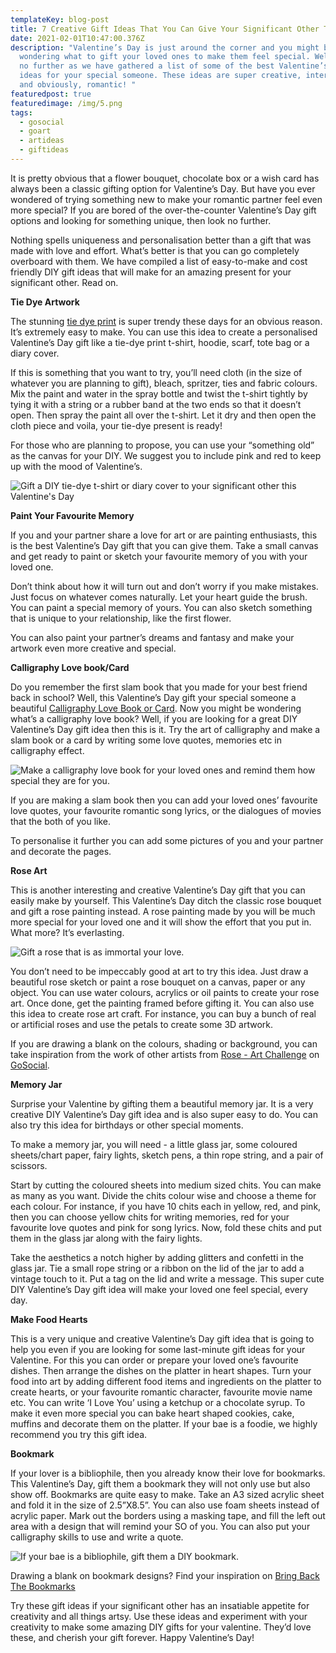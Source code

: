 ```yaml
---
templateKey: blog-post
title: 7 Creative Gift Ideas That You Can Give Your Significant Other This V-Day
date: 2021-02-01T10:47:00.376Z
description: "Valentine’s Day is just around the corner and you might be
  wondering what to gift your loved ones to make them feel special. Well, look
  no further as we have gathered a list of some of the best Valentine’s Day gift
  ideas for your special someone. These ideas are super creative, interesting
  and obviously, romantic! "
featuredpost: true
featuredimage: /img/5.png
tags:
  - gosocial
  - goart
  - artideas
  - giftideas
---
```

It is pretty obvious that a flower bouquet, chocolate box or a wish card has always been a classic gifting option for Valentine’s Day. But have you ever wondered of trying something new to make your romantic partner feel even more special? If you are bored of the over-the-counter Valentine’s Day gift options and looking for something unique, then look no further.

Nothing spells uniqueness and personalisation better than a gift that was made with love and effort. What’s better is that you can go completely overboard with them. We have compiled a list of easy-to-make and cost friendly DIY gift ideas that will make for an amazing present for your significant other. Read on.

**Tie Dye Artwork**

The stunning [tie dye print](https://gosocial.io/challenge/tie-dye-art-challenge) is super trendy these days for an obvious reason. It’s extremely easy to make. You can use this idea to create a personalised Valentine’s Day gift like a tie-dye print t-shirt, hoodie, scarf, tote bag or a diary cover.

If this is something that you want to try, you’ll need cloth (in the size of whatever you are planning to gift), bleach, spritzer, ties and fabric colours. Mix the paint and water in the spray bottle and twist the t-shirt tightly by tying it with a string or a rubber band at the two ends so that it doesn’t open. Then spray the paint all over the t-shirt. Let it dry and then open the cloth piece and voila, your tie-dye present is ready!

For those who are planning to propose, you can use your “something old” as the canvas for your DIY. We suggest you to include pink and red to keep up with the mood of Valentine’s.

![Gift a DIY tie-dye t-shirt or diary cover to your significant other this Valentine's Day](/img/1.png)

**Paint Your Favourite Memory**

If you and your partner share a love for art or are painting enthusiasts, this is the best Valentine’s Day gift that you can give them. Take a small canvas and get ready to paint or sketch your favourite memory of you with your loved one.

Don’t think about how it will turn out and don’t worry if you make mistakes. Just focus on whatever comes naturally. Let your heart guide the brush. You can paint a special memory of yours. You can also sketch something that is unique to your relationship, like the first flower.

You can also paint your partner’s dreams and fantasy and make your artwork even more creative and special.

**Calligraphy Love book/Card**

Do you remember the first slam book that you made for your best friend back in school? Well, this Valentine’s Day gift your special someone a beautiful [Calligraphy Love Book or Card](https://gosocial.io/challenge/faux-calligraphy-art-challenge). Now you might be wondering what’s a calligraphy love book? Well, if you are looking for a great DIY Valentine’s Day gift idea then this is it. Try the art of calligraphy and make a slam book or a card by writing some love quotes, memories etc in calligraphy effect.

![Make a calligraphy love book for your loved ones and remind them how special they are for you.](/img/2.png)

If you are making a slam book then you can add your loved ones’ favourite love quotes, your favourite romantic song lyrics, or the dialogues of movies that the both of you like.

To personalise it further you can add some pictures of you and your partner and decorate the pages.

**Rose Art**

This is another interesting and creative Valentine’s Day gift that you can easily make by yourself. This Valentine’s Day ditch the classic rose bouquet and gift a rose painting instead. A rose painting made by you will be much more special for your loved one and it will show the effort that you put in. What more? It’s everlasting.

![Gift a rose that is as immortal your love. ](/img/3.png)

You don’t need to be impeccably good at art to try this idea. Just draw a beautiful rose sketch or paint a rose bouquet on a canvas, paper or any object. You can use water colours, acrylics or oil paints to create your rose art. Once done, get the painting framed before gifting it. You can also use this idea to create rose art craft. For instance, you can buy a bunch of real or artificial roses and use the petals to create some 3D artwork.

If you are drawing a blank on the colours, shading or background, you can take inspiration from the work of other artists from [Rose - Art Challenge](https://gosocial.io/challenge/rose-art-challenge) on [GoSocial](https://gosocial.io/?domain=art).

**Memory Jar**

Surprise your Valentine by gifting them a beautiful memory jar. It is a very creative DIY Valentine’s Day gift idea and is also super easy to do. You can also try this idea for birthdays or other special moments.

To make a memory jar, you will need - a little glass jar, some coloured sheets/chart paper, fairy lights, sketch pens, a thin rope string, and a pair of scissors.

Start by cutting the coloured sheets into medium sized chits. You can make as many as you want. Divide the chits colour wise and choose a theme for each colour. For instance, if you have 10 chits each in yellow, red, and pink, then you can choose yellow chits for writing memories, red for your favourite love quotes and pink for song lyrics. Now, fold these chits and put them in the glass jar along with the fairy lights.

Take the aesthetics a notch higher by adding glitters and confetti in the glass jar. Tie a small rope string or a ribbon on the lid of the jar to add a vintage touch to it. Put a tag on the lid and write a message. This super cute DIY Valentine’s Day gift idea will make your loved one feel special, every day.

**Make Food Hearts**

This is a very unique and creative Valentine’s Day gift idea that is going to help you even if you are looking for some last-minute gift ideas for your Valentine. For this you can order or prepare your loved one’s favourite dishes. Then arrange the dishes on the platter in heart shapes. Turn your food into art by adding different food items and ingredients on the platter to create hearts, or your favourite romantic character, favourite movie name etc. You can write ‘I Love You’ using a ketchup or a chocolate syrup. To make it even more special you can bake heart shaped cookies, cake, muffins and decorate them on the platter. If your bae is a foodie, we highly recommend you try this gift idea.

**Bookmark**

If your lover is a bibliophile, then you already know their love for bookmarks. This Valentine’s Day, gift them a bookmark they will not only use but also show off. Bookmarks are quite easy to make. Take an A3 sized acrylic sheet and fold it in the size of 2.5”X8.5”. You can also use foam sheets instead of acrylic paper. Mark out the borders using a masking tape, and fill the left out area with a design that will remind your SO of you. You can also put your calligraphy skills to use and write a quote. 

![If your bae is a bibliophile, gift them a DIY bookmark.](/img/best-valentine’s-day-gift-ideas.png)

Drawing a blank on bookmark designs? Find your inspiration on [Bring Back The Bookmarks](https://gosocial.io/challenge/bring-back-the-bookmarks-art-challenge) 

Try these gift ideas if your significant other has an insatiable appetite for creativity and all things artsy. Use these ideas and experiment with your creativity to make some amazing DIY gifts for your valentine. They’d love these, and cherish your gift forever. Happy Valentine’s Day!